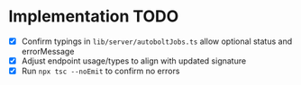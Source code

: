 # Implementation TODO

- [x] Confirm typings in `lib/server/autoboltJobs.ts` allow optional status and errorMessage
- [x] Adjust endpoint usage/types to align with updated signature
- [x] Run `npx tsc --noEmit` to confirm no errors
